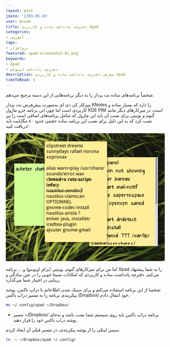 ```yaml
---
layout: post
jdate: '1393-05-26'
user: misam
title: دفترچه یادداشت ساده و کاربردی Xpad
categories:
- آموزشی
tags:
- نرم‌افزار
featured: xpad-screenshot-01.png
keywords:
- Xpad
- دفترچه یادداشت لینوکس
description: معرفی دفترچه یادداشت ساده و کاربردی Xpad
timeToRead: 5
---
```


شخصاً برنامه‌های ساده نت بردار را به دیگر برنامه‌هایی از این دسته ترجیح می‌دهم.

میزکار کی دی ای به‌صورت پیش‌فرض نت بردار KNotes را دارد که بسیار ساده و کاربردی است اما چون این برنامه جزو ماژول KDE PIM است، در میزکارهای دیگر مانند گنوم و یونیتی برای نصب آن باید این ماژول که شامل برنامه‌های اضافی است را نیز نصب کرد که به این دلیل برای نصب این برنامه ساده حجمی حدود ۸۰ مگابایت باید دریافت کنید!

![xpad](/images/xpad-screenshot-01.png)

اما من برای میزکارهای گنوم، یونیتی (برای اوبونتو) و ... برنامه Xpad را به شما پیشنهاد می‌کنم. دفترچه یادداشت ساده و کاربردی که امکانات نسبتا خوبی را در عین سادگی و زیبایی در اختیار شما می‌گذارد.

شخصا از این برنامه استفاده می‌کنم و برای سینک شدن اطلاعاتم با دراپ باکس، پوشه پیکربندی برنامه را به مسیر دراپ باکس (Dropbox) خود انتقال دادم.

```sh
mv ~/.config/xpad ~/Dropbox/
```

* برنامه دراپ باکس باید روی سیستم شما نصب باشد و به‌جای <span dir="ltr">~/Dropbox/</span> مسیر پوشه دراپ باکس خود را قرار دهید.

سپس لینکی را از پوشه پیکربندی، در مسیر قبلی آن ایجاد کردم.

```sh
ln -s ~/Dropbox/xpad ~/.config/
```